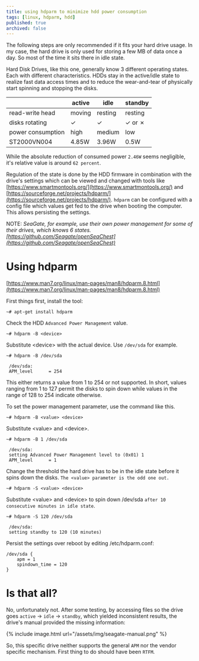 ```yaml
---
title: using hdparm to minimize hdd power consumption
tags: [linux, hdparm, hdd]
published: true
archived: false
---
```

The following steps are only recommended if it fits your hard drive usage. In my case, the hard drive is only used for storing a few MB of data once a day. So most of the time it sits there in idle state.

Hard Disk Drives, like this one, generally know 3 different operating states. Each with different characteristics. HDDs stay in the active/idle state to realize fast data access times and to reduce the wear-and-tear of physically start spinning and stopping the disks.

| | active | idle | standby |
| --- | --- | --- | --- |
| read-write head | moving | resting | resting |
| disks rotating | &#10003; |  &#10003; | &#10003; or &#10007; |
| power consumption | high | medium | low |
| ST2000VN004 | 4.85W | 3.96W | 0.5W |

While the absolute reduction of consumed power `2.46W` seems negligible, it's relative value is around `62 percent`.

Regulation of the state is done by the HDD firmware in combination with the drive's settings which can be viewed and changed with tools like [https://www.smartmontools.org/](https://www.smartmontools.org/) and [https://sourceforge.net/projects/hdparm/](https://sourceforge.net/projects/hdparm/). `hdparm` can be configured with a config file which values get fed to the drive when booting the computer. This allows persisting the settings.

NOTE: *SeaGate, for example, use their own power management for some of their drives, which knows 6 states. [https://github.com/Seagate/openSeaChest](https://github.com/Seagate/openSeaChest)*

# Using hdparm

[https://www.man7.org/linux/man-pages/man8/hdparm.8.html](https://www.man7.org/linux/man-pages/man8/hdparm.8.html)

First things first, install the tool:

```console
~# apt-get install hdparm
```

Check the HDD `Advanced Power Management` value.

```console
~# hdparm -B <device>
```

Substitute &lt;device&gt; with the actual device. Use `/dev/sda` for example.

```console
~# hdparm -B /dev/sda

 /dev/sda:
 APM_level      = 254
```

This either returns a value from 1 to 254 or not supported. In short, values ranging from 1 to 127 permit the disks to spin down while values in the range of 128 to 254 indicate otherwise. 

To set the power management parameter, use the command like this.

```console
~# hdparm -B <value> <device>
```

Substitute &lt;value&gt; and &lt;device&gt;.

```console
~# hdparm -B 1 /dev/sda
 
 /dev/sda:
 setting Advanced Power Management level to (0x01) 1
 APM_level      = 1
```

Change the threshold the hard drive has to be in the idle state before it spins down the disks. `The <value> parameter is the odd one out.`

```console
~# hdparm -S <value> <device>
```

Substitute &lt;value&gt; and &lt;device&gt; to spin down /dev/sda `after 10 consecutive minutes in idle state`.

```console
~# hdparm -S 120 /dev/sda

 /dev/sda:
 setting standby to 120 (10 minutes)
```

Persist the settings over reboot by editing /etc/hdparm.conf:

```plaintext
/dev/sda {
    apm = 1
    spindown_time = 120
}
```

# Is that all?

No, unfortunately not. After some testing, by accessing files so the drive goes `active` -> `idle` -> `standby`, which yielded inconsistent results, the drive's manual provided the missing information:

{% include image.html url="/assets/img/seagate-manual.png" %}

So, this specific drive neither supports the general `APM` nor the vendor specific mechanism. First thing to do should have been `RTFM`.

